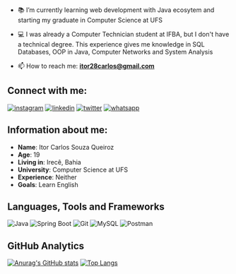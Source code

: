 
- 📚 I’m currently learning web development with Java ecosytem 
and starting my graduate in Computer Science at UFS

- 💻 I was already a Computer Technician student at IFBA, but I don't have a technical degree. This experience gives me knowledge in SQL Databases, OOP in Java, Computer Networks and System Analysis 

- 📫 How to reach me: **itor28carlos@gmail.com**

## Connect with me:

[![instagram](https://img.shields.io/badge/instagram-111111?style=for-the-badge&logo=instagram&logoColor=purple)](https://www.instagram.com/itor_carlos/)
[![linkedin](https://img.shields.io/badge/linkedin-111111?style=for-the-badge&logo=linkedin&logoColor=purple)](https://www.linkedin.com/in/itor-carlos-souza-queiroz-255b4616a)
[![twitter](https://img.shields.io/badge/twitter-111111?style=for-the-badge&logo=twitter&logoColor=purple)](https://twitter.com/itor_carlos)
[![whatsapp](https://img.shields.io/badge/whatsapp-111111?style=for-the-badge&logo=whatsapp&logoColor=purple)](https://api.whatsapp.com/send?phone=5574988529360)


## Information about me:

* **Name**: Itor Carlos Souza Queiroz
* **Age**: 19
* **Living in**: Irecê, Bahia
* **University**: Computer Science at UFS
* **Experience**: Neither
* **Goals**: Learn English

## Languages, Tools and Frameworks

![Java](https://img.shields.io/badge/Java-111?style=for-the-badge&logo=java&logoColor=white)
![Spring Boot](https://img.shields.io/badge/springboot-111?style=for-the-badge&logo=springboot&logoColor=white)
![Git](https://img.shields.io/badge/git-111?style=for-the-badge&logo=git&logoColor=white)
![MySQL](https://img.shields.io/badge/mysql-111?style=for-the-badge&logo=mysql&logoColor=white)
![Postman](https://img.shields.io/badge/postman-111?style=for-the-badge&logo=postman&logoColor=white)

## GitHub Analytics

[![Anurag's GitHub stats](https://github-readme-stats.vercel.app/api?username=Itor-Carlos&show_icons=true&theme=midnight-purple&locale=en&layout=compact)](https://github.com/anuraghazra/github-readme-stats)
[![Top Langs](https://github-readme-stats.vercel.app/api/top-langs/?username=Itor-Carlos&show_icons=true&theme=midnight-purple&locale=en&layout=compact)](https://github.com/anuraghazra/github-readme-stats)
